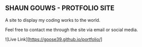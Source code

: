 ## SHAUN GOUWS - PROTFOLIO SITE

A site to display my coding works to the world. 

Feel free to contact me through the site via email or social media. 

![Live Link][https://goose39.github.io/portfolio/]

 
